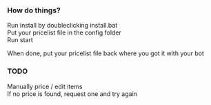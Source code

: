 ### How do things?
Run install by doubleclicking install.bat  
Put your pricelist file in the config folder   
Run start  

When done, put your pricelist file back where you got it with your bot

### TODO
Manually price / edit items  
If no price is found, request one and try again